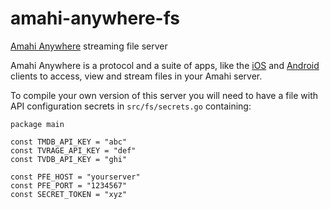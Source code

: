 # amahi-anywhere-fs
[Amahi Anywhere](https://www.amahi.org/apps/amahi-anywhere) streaming file server

Amahi Anywhere is a protocol and a suite of apps, like the [iOS](https://www.amahi.org/ios) and [Android](https://www.amahi.org/android) clients to access, view and stream files in your Amahi server.

To compile your own version of this server you will need to have a file with API configuration secrets in `src/fs/secrets.go` containing:

```golang
package main

const TMDB_API_KEY = "abc"
const TVRAGE_API_KEY = "def"
const TVDB_API_KEY = "ghi"

const PFE_HOST = "yourserver"
const PFE_PORT = "1234567"
const SECRET_TOKEN = "xyz"
```
